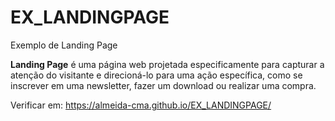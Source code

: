 # EX_LANDINGPAGE
Exemplo de Landing Page

**Landing Page** é uma página web projetada especificamente para capturar a atenção do visitante e direcioná-lo para uma ação específica, como se inscrever em uma newsletter, fazer um download ou realizar uma compra.

Verificar em: https://almeida-cma.github.io/EX_LANDINGPAGE/
